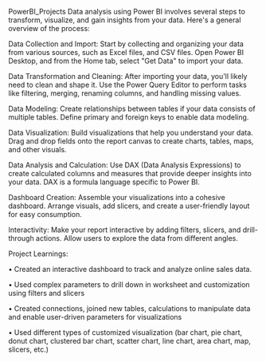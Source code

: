 PowerBI_Projects
Data analysis using Power BI involves several steps to transform, visualize, and gain insights from your data. Here's a general overview of the process:

Data Collection and Import: Start by collecting and organizing your data from various sources, such as Excel files, and CSV files. Open Power BI Desktop, and from the Home tab, select "Get Data" to import your data.

Data Transformation and Cleaning: After importing your data, you'll likely need to clean and shape it. Use the Power Query Editor to perform tasks like filtering, merging, renaming columns, and handling missing values.

Data Modeling: Create relationships between tables if your data consists of multiple tables. Define primary and foreign keys to enable data modeling.

Data Visualization: Build visualizations that help you understand your data. Drag and drop fields onto the report canvas to create charts, tables, maps, and other visuals.

Data Analysis and Calculation: Use DAX (Data Analysis Expressions) to create calculated columns and measures that provide deeper insights into your data. DAX is a formula language specific to Power BI.

Dashboard Creation: Assemble your visualizations into a cohesive dashboard. Arrange visuals, add slicers, and create a user-friendly layout for easy consumption.

Interactivity: Make your report interactive by adding filters, slicers, and drill-through actions. Allow users to explore the data from different angles.

Project Learnings:

• Created an interactive dashboard to track and analyze online sales data.

• Used complex parameters to drill down in worksheet and customization using filters and slicers

• Created connections, joined new tables, calculations to manipulate data and enable user-driven parameters for visualizations

• Used different types of customized visualization (bar chart, pie chart, donut chart, clustered bar chart, scatter chart, line chart, area chart, map, slicers, etc.)
